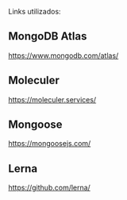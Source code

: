 Links utilizados:

## MongoDB Atlas
https://www.mongodb.com/atlas/


## Moleculer
https://moleculer.services/

## Mongoose
https://mongoosejs.com/

## Lerna
https://github.com/lerna/
